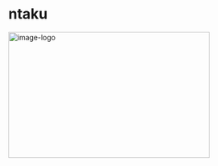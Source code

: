 # ntaku

<img src="https://raw.githubusercontent.com/suwakei/logo/main/ntaku/ntakuLogo.png" alt="image-logo" width="400px" height="250px">